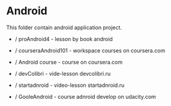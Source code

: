 Android
=======

This folder contain android application project.

- / proAndroid4 - lesson by book android

- / courseraAndroid101 - workspace courses on coursera.com

- / Android course - course on coursera.com

- / devColibri - vide-lesson devcolibri.ru

- / startadnroid - video-lesson startadnroid.ru

- / GooleAndroid - course adnroid develop on udacity.com
